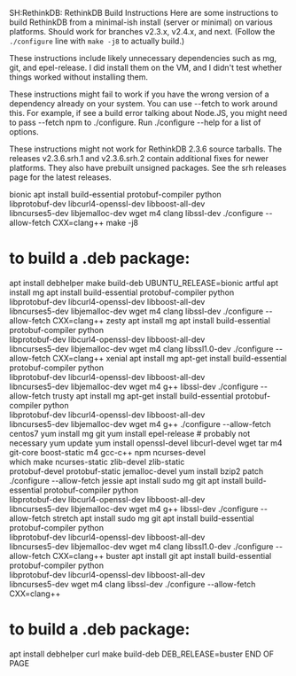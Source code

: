 SH:RethinkDB:
RethinkDB Build Instructions
Here are some instructions to build RethinkDB from a minimal-ish install (server or minimal) on various platforms. Should work for branches v2.3.x, v2.4.x, and next. (Follow the `./configure` line with `make -j8` to actually build.)

These instructions include likely unnecessary dependencies such as mg, git, and epel-release. I did install them on the VM, and I didn't test whether things worked without installing them.

These instructions might fail to work if you have the wrong version of a dependency already on your system. You can use --fetch to work around this. For example, if see a build error talking about Node.JS, you might need to pass --fetch npm to ./configure. Run ./configure --help for a list of options.

These instructions might not work for RethinkDB 2.3.6 source tarballs. The releases v2.3.6.srh.1 and v2.3.6.srh.2 contain additional fixes for newer platforms. They also have prebuilt unsigned packages. See the srh releases page for the latest releases.

bionic
apt install build-essential protobuf-compiler python \
    libprotobuf-dev libcurl4-openssl-dev libboost-all-dev \
    libncurses5-dev libjemalloc-dev wget m4 clang libssl-dev
./configure --allow-fetch CXX=clang++
make -j8

# to build a .deb package:
apt install debhelper
make build-deb UBUNTU_RELEASE=bionic
artful
apt install mg
apt install build-essential protobuf-compiler python \
    libprotobuf-dev libcurl4-openssl-dev libboost-all-dev \
    libncurses5-dev libjemalloc-dev wget m4 clang libssl-dev
./configure --allow-fetch CXX=clang++
zesty
apt install mg
apt install build-essential protobuf-compiler python \
    libprotobuf-dev libcurl4-openssl-dev libboost-all-dev \
    libncurses5-dev libjemalloc-dev wget m4 clang libssl1.0-dev
./configure --allow-fetch CXX=clang++
xenial
apt install mg
apt-get install build-essential protobuf-compiler python \
    libprotobuf-dev libcurl4-openssl-dev libboost-all-dev \
    libncurses5-dev libjemalloc-dev wget m4 g++ libssl-dev
./configure --allow-fetch
trusty
apt install mg
apt-get install build-essential protobuf-compiler python \
    libprotobuf-dev libcurl4-openssl-dev libboost-all-dev \
    libncurses5-dev libjemalloc-dev wget m4 g++
./configure --allow-fetch
centos7
yum install mg git
yum install epel-release  # probably not necessary
yum update
yum install openssl-devel libcurl-devel wget tar m4 \
    git-core boost-static m4 gcc-c++ npm ncurses-devel \
    which make ncurses-static zlib-devel zlib-static \
    protobuf-devel protobuf-static jemalloc-devel
yum install bzip2 patch
./configure --allow-fetch
jessie
apt install sudo mg git
apt install build-essential protobuf-compiler python \
    libprotobuf-dev libcurl4-openssl-dev libboost-all-dev \
    libncurses5-dev libjemalloc-dev wget m4 g++ libssl-dev
./configure --allow-fetch
stretch
apt install sudo mg git
apt install build-essential protobuf-compiler python \
    libprotobuf-dev libcurl4-openssl-dev libboost-all-dev \
    libncurses5-dev libjemalloc-dev wget m4 clang libssl1.0-dev
./configure --allow-fetch CXX=clang++
buster
apt install git
apt install build-essential protobuf-compiler python \
    libprotobuf-dev libcurl4-openssl-dev libboost-all-dev \
    libncurses5-dev wget m4 clang libssl-dev
./configure --allow-fetch CXX=clang++

# to build a .deb package:
apt install debhelper curl
make build-deb DEB_RELEASE=buster
END OF PAGE
